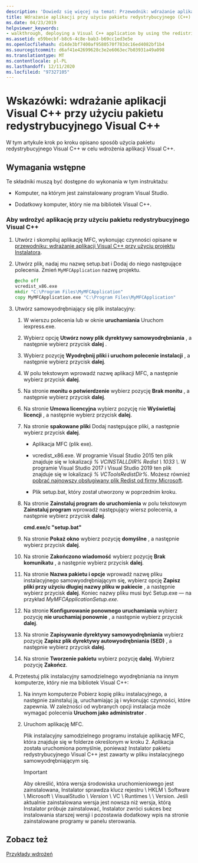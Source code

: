 ```yaml
---
description: 'Dowiedz się więcej na temat: Przewodnik: wdrażanie aplikacji Visual C++ przy użyciu pakietu redystrybucyjnego Visual C++'
title: Wdrażanie aplikacji przy użyciu pakietu redystrybucyjnego (C++)
ms.date: 04/23/2019
helpviewer_keywords:
- walkthrough, deploying a Visual C++ application by using the redistributable package
ms.assetid: e59becbf-b8c6-4c8e-bab3-b69cc1ed3e5e
ms.openlocfilehash: d14de3bf7400af9580570f783dc16ed4082bf1b4
ms.sourcegitcommit: d6af41e42699628c3e2e6063ec7b03931a49a098
ms.translationtype: MT
ms.contentlocale: pl-PL
ms.lasthandoff: 12/11/2020
ms.locfileid: "97327105"
---
```

# <a name="walkthrough-deploying-a-visual-c-application-by-using-the-visual-c-redistributable-package"></a>Wskazówki: wdrażanie aplikacji Visual C++ przy użyciu pakietu redystrybucyjnego Visual C++

W tym artykule krok po kroku opisano sposób użycia pakietu redystrybucyjnego Visual C++ w celu wdrożenia aplikacji Visual C++.

## <a name="prerequisites"></a>Wymagania wstępne

Te składniki muszą być dostępne do wykonania w tym instruktażu:

- Komputer, na którym jest zainstalowany program Visual Studio.

- Dodatkowy komputer, który nie ma bibliotek Visual C++.

### <a name="to-use-the-visual-c-redistributable-package-to-deploy-an-application"></a>Aby wdrożyć aplikację przy użyciu pakietu redystrybucyjnego Visual C++

1. Utwórz i skompiluj aplikację MFC, wykonując czynności opisane w [przewodniku: wdrażanie aplikacji Visual C++ przy użyciu projektu Instalatora](walkthrough-deploying-a-visual-cpp-application-by-using-a-setup-project.md).

1. Utwórz plik, nadaj mu nazwę setup.bat i Dodaj do niego następujące polecenia. Zmień `MyMFCApplication` nazwę projektu.

    ```cmd
    @echo off
    vcredist_x86.exe
    mkdir "C:\Program Files\MyMFCApplication"
    copy MyMFCApplication.exe "C:\Program Files\MyMFCApplication"
    ```

1. Utwórz samowyodrębniający się plik instalacyjny:

   1. W wierszu polecenia lub w oknie **uruchamiania** Uruchom iexpress.exe.

   1. Wybierz opcję **Utwórz nowy plik dyrektywy samowyodrębniania** , a następnie wybierz przycisk **dalej** .

   1. Wybierz pozycję **Wyodrębnij pliki i uruchom polecenie instalacji** , a następnie wybierz przycisk **dalej**.

   1. W polu tekstowym wprowadź nazwę aplikacji MFC, a następnie wybierz przycisk **dalej**.

   1. Na stronie **monitu o potwierdzenie** wybierz pozycję **Brak monitu** , a następnie wybierz przycisk **dalej**.

   1. Na stronie **Umowa licencyjna** wybierz pozycję nie **Wyświetlaj licencji** , a następnie wybierz przycisk **dalej**.

   1. Na stronie **spakowane pliki** Dodaj następujące pliki, a następnie wybierz przycisk **dalej**.

      - Aplikacja MFC (plik exe).

      - vcredist_x86.exe. W programie Visual Studio 2015 ten plik znajduje się w lokalizacji *% VCINSTALLDIR% Redist \\ 1033 \\*. W programie Visual Studio 2017 i Visual Studio 2019 ten plik znajduje się w lokalizacji *% VCToolsRedistDir%*. Możesz również [pobrać najnowszy obsługiwany plik Redist od firmy Microsoft](https://support.microsoft.com/help/2977003/the-latest-supported-visual-c-downloads).

      - Plik setup.bat, który został utworzony w poprzednim kroku.

   1. Na stronie **Zainstaluj program do uruchomienia** w polu tekstowym **Zainstaluj program** wprowadź następujący wiersz polecenia, a następnie wybierz przycisk **dalej**.

      **cmd.exe/c "setup.bat"**

   1. Na stronie **Pokaż okno** wybierz pozycję **domyślne** , a następnie wybierz przycisk **dalej**.

   1. Na stronie **Zakończono wiadomość** wybierz pozycję **Brak komunikatu** , a następnie wybierz przycisk **dalej**.

   1. Na stronie **Nazwa pakietu i opcje** wprowadź nazwę pliku instalacyjnego samowyodrębniającym się, wybierz opcję **Zapisz pliki przy użyciu długiej nazwy pliku w pakiecie** , a następnie wybierz przycisk **dalej**. Koniec nazwy pliku musi być Setup.exe — na przykład *MyMFCApplicationSetup.exe*.

   1. Na stronie **Konfigurowanie ponownego uruchamiania** wybierz pozycję **nie uruchamiaj ponownie** , a następnie wybierz przycisk **dalej**.

   1. Na stronie **Zapisywanie dyrektywy samowyodrębniania** wybierz pozycję **Zapisz plik dyrektywy autowyodrębniania (SED)** , a następnie wybierz przycisk **dalej**.

   1. Na stronie **Tworzenie pakietu** wybierz pozycję **dalej**. Wybierz pozycję **Zakończ**.

1. Przetestuj plik instalacyjny samodzielnego wyodrębniania na innym komputerze, który nie ma bibliotek Visual C++:

   1. Na innym komputerze Pobierz kopię pliku instalacyjnego, a następnie zainstaluj ją, uruchamiając ją i wykonując czynności, które zapewnia. W zależności od wybranych opcji instalacja może wymagać polecenia **Uruchom jako administrator** .

   1. Uruchom aplikację MFC.

      Plik instalacyjny samodzielnego programu instaluje aplikację MFC, która znajduje się w folderze określonym w kroku 2. Aplikacja została uruchomiona pomyślnie, ponieważ Instalator pakietu redystrybucyjnego Visual C++ jest zawarty w pliku instalacyjnego samowyodrębniającym się.

      > [!IMPORTANT]
      > Aby określić, która wersja środowiska uruchomieniowego jest zainstalowana, Instalator sprawdza klucz rejestru \\ HKLM \\ Software \\ Microsoft \\ VisualStudio \\ _Version_ \\ VC \\ Runtimes \\  \\ Version. Jeśli aktualnie zainstalowana wersja jest nowsza niż wersja, którą Instalator próbuje zainstalować, Instalator zwróci sukces bez instalowania starszej wersji i pozostawia dodatkowy wpis na stronie zainstalowane programy w panelu sterowania.

## <a name="see-also"></a>Zobacz też

[Przykłady wdrożeń](deployment-examples.md)<br/>
